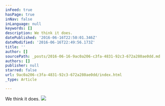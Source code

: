 ```yaml
---
inFeed: true
hasPage: true
inNav: false
inLanguage: null
keywords: []
description: We think it does.
datePublished: '2016-06-16T22:50:01.346Z'
dateModified: '2016-06-16T22:49:56.173Z'
title: ''
author: []
sourcePath: _posts/2016-06-16-9ac0a206-c3fa-4831-92c3-672a280ae0dd.md
authors: []
publisher: null
starred: false
url: 9ac0a206-c3fa-4831-92c3-672a280ae0dd/index.html
_type: Article

---
```

We think it does.
![](https://the-grid-user-content.s3-us-west-2.amazonaws.com/978d0746-6730-4029-b9c2-1381808e6d6d.jpg)